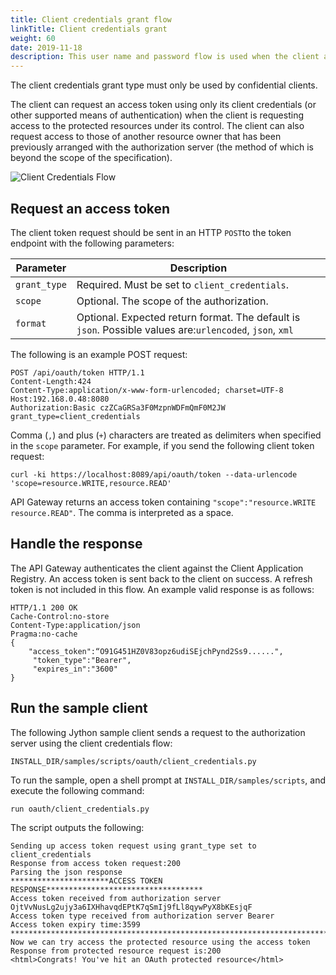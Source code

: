 ```yaml
---
title: Client credentials grant flow
linkTitle: Client credentials grant
weight: 60
date: 2019-11-18
description: This user name and password flow is used when the client application needs to directly access its own resources on the resource server. Only the client application's credentials are used in this flow. The resource owner's credentials are not required.
---
```


The client credentials grant type must only be used by confidential clients.

The client can request an access token using only its client credentials (or other supported means of authentication) when the client is requesting access to the protected resources under its control. The client can also request access to those of another resource owner that has been previously arranged with the authorization server (the method of which is beyond the scope of the specification).

![Client Credentials Flow](/Images/OAuth/APIgw_Client_cred_grant_flow.png)

## Request an access token

The client token request should be sent in an HTTP `POST`to the token endpoint with the following parameters:

| Parameter    | Description                                             |
|--------------|---------------------------------------------------------|
| `grant_type` | Required. Must be set to `client_credentials`.          |
| `scope`      | Optional. The scope of the authorization.               |
| `format`     | Optional. Expected return format. The default is `json`. Possible values are:`urlencoded`, `json`, `xml`  |

The following is an example POST request:

```
POST /api/oauth/token HTTP/1.1
Content-Length:424
Content-Type:application/x-www-form-urlencoded; charset=UTF-8
Host:192.168.0.48:8080
Authorization:Basic czZCaGRSa3F0MzpnWDFmQmF0M2JW
grant_type=client_credentials
```

Comma (`,`) and plus (`+`) characters are treated as delimiters when specified in the `scope` parameter. For example, if you send the following client token request:

```
curl -ki https://localhost:8089/api/oauth/token --data-urlencode 'scope=resource.WRITE,resource.READ'
```

API Gateway returns an access token containing `"scope":"resource.WRITE resource.READ"`. The comma is interpreted as a space.

## Handle the response

The API Gateway authenticates the client against the Client Application Registry. An access token is sent back to the client on success. A refresh token is not included in this flow. An example valid response is as follows:

```
HTTP/1.1 200 OK
Cache-Control:no-store
Content-Type:application/json
Pragma:no-cache
{
    "access_token":“O91G451HZ0V83opz6udiSEjchPynd2Ss9......",
     "token_type":"Bearer",
     "expires_in":"3600"
}
```

## Run the sample client

The following Jython sample client sends a request to the authorization server using the client credentials flow:

```
INSTALL_DIR/samples/scripts/oauth/client_credentials.py
```

To run the sample, open a shell prompt at `INSTALL_DIR/samples/scripts`, and execute the following command:

```
run oauth/client_credentials.py
```

The script outputs the following:

```
Sending up access token request using grant_type set to client_credentials
Response from access token request:200
Parsing the json response
**********************ACCESS TOKEN RESPONSE***********************************
Access token received from authorization server OjtVvNusLg2ujy3a6IXHhavqdEPtK7qSmIj9fLl8qywPyX8bKEsjqF
Access token type received from authorization server Bearer
Access token expiry time:3599
******************************************************************************
Now we can try access the protected resource using the access token
Response from protected resource request is:200
<html>Congrats! You've hit an OAuth protected resource</html>
```
